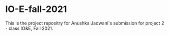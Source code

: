 # IO-E-fall-2021
This is the project repositry for Anushka Jadwani's submission for project 2 - class IO&E, Fall 2021. 
